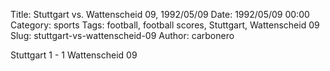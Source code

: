 Title: Stuttgart vs. Wattenscheid 09, 1992/05/09
Date: 1992/05/09 00:00
Category: sports
Tags: football, football scores, Stuttgart, Wattenscheid 09
Slug: stuttgart-vs-wattenscheid-09
Author: carbonero


Stuttgart 1 - 1 Wattenscheid 09
